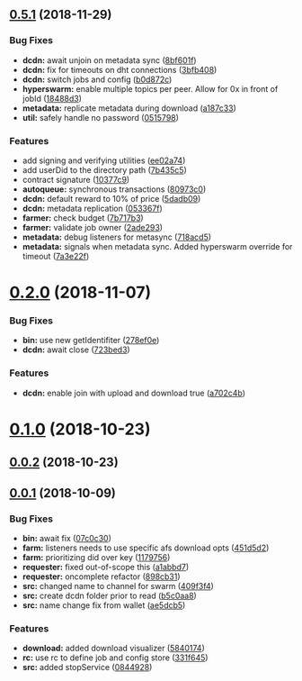 ## [0.5.1](https://github.com/littlstar/ara-farming-dcdn/compare/0.2.0...0.5.1) (2018-11-29)


### Bug Fixes

* **dcdn:** await unjoin on metadata sync ([8bf601f](https://github.com/littlstar/ara-farming-dcdn/commit/8bf601f))
* **dcdn:** fix for timeouts on dht connections ([3bfb408](https://github.com/littlstar/ara-farming-dcdn/commit/3bfb408))
* **dcdn:** switch jobs and config ([b0d872c](https://github.com/littlstar/ara-farming-dcdn/commit/b0d872c))
* **hyperswarm:** enable multiple topics per peer. Allow for 0x in front of jobId ([18488d3](https://github.com/littlstar/ara-farming-dcdn/commit/18488d3))
* **metadata:** replicate metadata during download ([a187c33](https://github.com/littlstar/ara-farming-dcdn/commit/a187c33))
* **util:** safely handle no password ([0515798](https://github.com/littlstar/ara-farming-dcdn/commit/0515798))


### Features

* add signing and verifying utilities ([ee02a74](https://github.com/littlstar/ara-farming-dcdn/commit/ee02a74))
* add userDid to the directory path ([7b435c5](https://github.com/littlstar/ara-farming-dcdn/commit/7b435c5))
* contract signature ([10377c9](https://github.com/littlstar/ara-farming-dcdn/commit/10377c9))
* **autoqueue:** synchronous transactions ([80973c0](https://github.com/littlstar/ara-farming-dcdn/commit/80973c0))
* **dcdn:** default reward to 10% of price ([5dadb09](https://github.com/littlstar/ara-farming-dcdn/commit/5dadb09))
* **dcdn:** metadata replication ([053367f](https://github.com/littlstar/ara-farming-dcdn/commit/053367f))
* **farmer:** check budget ([7b717b3](https://github.com/littlstar/ara-farming-dcdn/commit/7b717b3))
* **farmer:** validate job owner ([2ade293](https://github.com/littlstar/ara-farming-dcdn/commit/2ade293))
* **metadata:** debug listeners for metasync ([718acd5](https://github.com/littlstar/ara-farming-dcdn/commit/718acd5))
* **metadata:** signals when metadata sync. Added hyperswarm override for timeout ([7a3e22f](https://github.com/littlstar/ara-farming-dcdn/commit/7a3e22f))



# [0.2.0](https://github.com/littlstar/ara-farming-dcdn/compare/0.1.0...0.2.0) (2018-11-07)


### Bug Fixes

* **bin:** use new getIdentifiter ([278ef0e](https://github.com/littlstar/ara-farming-dcdn/commit/278ef0e))
* **dcdn:** await close ([723bed3](https://github.com/littlstar/ara-farming-dcdn/commit/723bed3))


### Features

* **dcdn:** enable join with upload and download true ([a702c4b](https://github.com/littlstar/ara-farming-dcdn/commit/a702c4b))



# [0.1.0](https://github.com/littlstar/ara-farming-dcdn/compare/0.0.2...0.1.0) (2018-10-23)



## [0.0.2](https://github.com/littlstar/ara-farming-dcdn/compare/0.0.1...0.0.2) (2018-10-23)



## [0.0.1](https://github.com/littlstar/ara-farming-dcdn/compare/0844928...0.0.1) (2018-10-09)


### Bug Fixes

* **bin:** await fix ([07c0c30](https://github.com/littlstar/ara-farming-dcdn/commit/07c0c30))
* **farm:** listeners needs to use specific afs download opts ([451d5d2](https://github.com/littlstar/ara-farming-dcdn/commit/451d5d2))
* **farm:** prioritizing did over key ([1179756](https://github.com/littlstar/ara-farming-dcdn/commit/1179756))
* **requester:** fixed out-of-scope this ([a1abbd7](https://github.com/littlstar/ara-farming-dcdn/commit/a1abbd7))
* **requester:** oncomplete refactor ([898cb31](https://github.com/littlstar/ara-farming-dcdn/commit/898cb31))
* **src:** changed name to channel for swarm ([409f3f4](https://github.com/littlstar/ara-farming-dcdn/commit/409f3f4))
* **src:** create dcdn folder prior to read ([b5c0aa8](https://github.com/littlstar/ara-farming-dcdn/commit/b5c0aa8))
* **src:** name change fix from wallet ([ae5dcb5](https://github.com/littlstar/ara-farming-dcdn/commit/ae5dcb5))


### Features

* **download:** added download visualizer ([5840174](https://github.com/littlstar/ara-farming-dcdn/commit/5840174))
* **rc:** use rc to define job and config store ([331f645](https://github.com/littlstar/ara-farming-dcdn/commit/331f645))
* **src:** added stopService ([0844928](https://github.com/littlstar/ara-farming-dcdn/commit/0844928))



